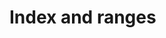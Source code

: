 # Index and ranges

```cs --project ./Snippets/Snippets.csproj --source-file ./Snippets/IndexAndRanges.cs --region index-and-range
```